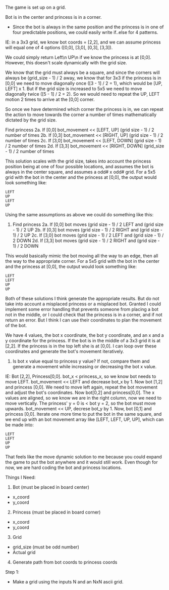 The game is set up on a grid.

Bot is in the center and princess is in a corner.
- Since the bot is always in the same position and the princess is in one of four predictable positions, we could easily write if..else for 4 patterns.

IE: in a 3x3 grid, we know bot coords = [2,2], and we can assume princess will equal one of 4 options ([0,0], [3,0], [0,3], [3,3]).

We could simply return Left\n UP\n if we know the princess is at [0,0]. However, this doesn't scale dynamically with the grid size.

We know that the grid must always be a square, and since the corners will always be (grid_size - 1) / 2 away, we know that for 3x3 if the princess is in [0,0] we need to move diagonally once ([3 - 1] / 2 = 1), which would be [UP, LEFT] x 1. But if the grid size is increased to 5x5 we need to move diagonally twice ([5 - 1] / 2 = 2). So we would need to repeat the UP, LEFT motion 2 times to arrive at the [0,0] corner.

So once we have determined which corner the princess is in, we can repeat the action to move towards the corner a number of times mathematically dictated by the grid size.

Find princess
2a. If [0,0] bot_movement << [LEFT, UP] (grid size - 1) / 2 number of times
2b. If [0,3] bot_movement << [RIGHT, UP] (grid size - 1) / 2 number of times
2c. If [3,0] bot_movement << [LEFT, DOWN] (grid size - 1) / 2 number of times
2d. If [3,3] bot_movement << [RIGHT, DOWN] (grid_size - 1) / 2 number of times

This solution scales with the grid size, takes into account the princess position being at one of four possible locations, and assumes the bot is always in the center square, and assumes a odd# x odd# grid. For a 5x5 grid with the bot in the center and the princess at [0,0], the output would look something like:

```
LEFT
UP
LEFT
UP
```

Using the same assumptions as above we could do something like this:

1. Find princess
2a. If [0,0] bot moves (grid size - 1) / 2 LEFT and (grid size - 1) / 2 UP
2b. If [0,3] bot moves (grid size - 1) / 2 RIGHT and (grid size - 1) / 2 UP
2c. If [3,0] bot moves (grid size - 1) / 2 LEFT and (grid size - 1) / 2 DOWN
2d. If [3,3] bot moves (grid size - 1) / 2 RIGHT and (grid size - 1) / 2 DOWN

This would basically mimic the bot moving all the way to an edge, then all the way to the appropriate corner. For a 5x5 grid with the bot in the center and the princess at [0,0], the output would look something like:

```
LEFT
LEFT
UP
UP
```

Both of these solutions I think generate the appropriate results. But do not take into account a misplaced princess or a misplaced bot. Granted I could implement some error handling that prevents someone from placing a bot not in the middle, or I could check that the princess is in a corner, and if not return an error. But I think I can use their coordinates to plan the movement of the bot.

We have 4 values, the bot x coordinate, the bot y coordinate, and an x and a y coordinate for the princess. If the bot is in the middle of a 3x3 grid it is at [2,2]. If the princess is in the top left she is at [0,0]. I can loop over these coordinates and generate the bot's movement iteratively.  

1. Is bot x value equal to princess y value? If not, compare them and generate a movement while increasing or decreasing the bot x value.

IE: Bot [2,2], Princess[0,0]. bot_x < princess_x, so we know bot needs to move LEFT. bot_movement << LEFT and decrease bot_x by 1. Now bot [1,2] and princess [0,0]. We need to move left again, repeat the bot movement and adjust the bot's coordinates. Now bot[0,2] and princess[0,0]. The x values are aligned, so we know we are in the right column, now we need to move vertically. The princess' y = 0 is < bot y = 2, so the bot must move upwards. bot_movement << UP, decrese bot_y by 1. Now, bot [0,1] and princess [0,0]. Iterate one more time to put the bot in the same square, and we end up with an bot movement array like [LEFT, LEFT, UP, UP], which can be made into:

```
LEFT
LEFT
UP
UP
```

That feels like the move dynamic solution to me because you could expand the game to put the bot anywhere and it would still work. Even though for now, we are hard coding the bot and princess locations.

Things I Need:
1. Bot (must be placed in board center)
  - x_coord
  - y_coord
2. Princess (must be placed in board corner)
  - x_coord
  - y_coord
3. Grid
  - grid_size (must be odd number)
  - Actual grid
4. Generate path from bot coords to princess coords

Step 1:
- Make a grid using the inputs N and an NxN ascii grid.
